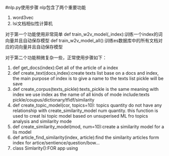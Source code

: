 #nlp.py使用步骤
nlp包含了两个重要功能
1. word3vec
2. lsi文档相似性计算机

对于第一个功能使用非常简单
def train_w2v_model(_index):训练一个index的词向量并且自动保存模型
def train_w2v_model_all():训练es数据库中的所有文档对应的词向量并且自动保存模型

对于第二个功能稍微复杂一些，正常使用步骤如下：
1. def get_docs(index):Get all of the article of a index
2. def create_text(docs,index):create texts list base on a docs and index, the main purpose of index is to give a name to the texts list pickle will be save
3. def create_corpus(texts_pickle):texts_pickle is the same meaning with index we use index as the name of all kinds of mode include:texts pickle/coupus/dictionary/tfidf/similarity
4. def create_topic_model(cor, topics=10): topics quantity do not have any relationship with create_similarity_model num quantity. this function is used to creat lsi topic model based on unsuperised ML fro topics analysis and similarity mode
5. def create_similarity_model(mod, num=10):create a similarity model for a lis model
6. def article_find_similarity(index, article):find the similarity articles form index for artice/sentience/question/bow...
7. class Simlarity():FOR app using
